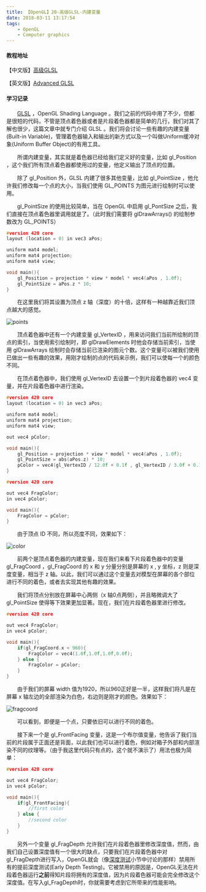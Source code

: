 ```yaml
---
title: 【OpenGL】20-高级GLSL-内建变量
date: 2018-03-11 13:17:54
tags:
	- OpenGL
	- Computer graphics
---
```


#### 教程地址

【中文版】[高级GLSL](https://learnopengl-cn.github.io/04%20Advanced%20OpenGL/08%20Advanced%20GLSL/)

【英文版】[Advanced GLSL](http://learnopengl.com/#!Advanced-OpenGL/Advanced-GLSL)

#### 学习记录

&emsp;&emsp;[GLSL](https://en.wikipedia.org/wiki/OpenGL_Shading_Language) ，OpenGL Shading Language 。我们之前的代码中用了不少，但都是很短的代码，不管是顶点着色器或者是片段着色器都是简单的几行，我们对其了解也很少，这篇文章中就专门介绍 GLSL 。我们将会讨论一些有趣的内建变量(Built-in Variable)，管理着色器输入和输出的新方式以及一个叫做Uniform缓冲对象(Uniform Buffer Object)的有用工具。

<!--more-->

&emsp;&emsp;所谓内建变量，其实就是着色器已经给我们定义好的变量，比如 gl_Position ，这个我们所有顶点着色器都使用过的变量，他定义输出了顶点的位置。

&emsp;&emsp;除了 gl_Position 外，GLSL 内建了很多其他变量，比如 gl_PointSize ，他允许我们修改每一个点的大小，当我们使用 GL_POINTS 为图元进行绘制时可以使用。

&emsp;&emsp;gl_PointSize 的使用比较简单，当在 OpenGL 中启用 gl_PontSize 之后，我们直接在顶点着色器里调用就是了。（此时我们需要将 glDrawArrays() 的绘制参数改为 GL_POINTS）

```c++
#version 420 core
layout (location = 0) in vec3 aPos;

uniform mat4 model;
uniform mat4 projection;
uniform mat4 view;

void main(){
	gl_Position = projection * view * model * vec4(aPos , 1.0f);
	gl_PointSize = aPos.z * 10;
}
```

&emsp;&emsp;在这里我们将其设置为顶点 z 轴（深度）的十倍，这样有一种越靠近我们顶点越大的感觉。

![points](https://image.ibb.co/m0nNk7/image.png)

&emsp;&emsp;顶点着色器中还有一个内建变量 gl_VertexID ，用来访问我们当前所绘制的顶点的索引，当使用索引绘制时，即 glDrawElements 时他会存储当前索引，当使用 glDrawArrays 绘制时会存储当前已渲染的图元个数。这个变量可以被我们使用已做出一些有趣的效果，用刚才绘制的点的代码来示例，我们可以使每一个的颜色不同。

&emsp;&emsp;在顶点着色器中，我们使用 gl_VertexID 去设置一个到片段着色器的 vec4 变量，并在片段着色器中进行渲染。

```c++
#version 420 core
layout (location = 0) in vec3 aPos;

uniform mat4 model;
uniform mat4 projection;
uniform mat4 view;

out vec4 pColor;

void main(){
	gl_Position = projection * view * model * vec4(aPos , 1.0f);
	gl_PointSize = abs(aPos.z) * 10;
	pColor = vec4(gl_VertexID / 12.0f + 0.1f , gl_VertexID / 3.0f + 0.1f , gl_VertexID / 8.0f + 0.1f, 1.0f);
}
```

```c++
#version 420 core

out vec4 FragColor;
in vec4 pColor;

void main(){
	FragColor = pColor;
}
```

&emsp;&emsp;由于顶点 ID 不同，所以亮度不同，效果如下：

![color](https://image.ibb.co/iJsBdS/image.png)

&emsp;&emsp;前两个是顶点着色器的内建变量，现在我们来看下片段着色器中的变量 gl_FragCoord ，gl_FragCoord 的 x 和 y 分量分别是屏幕的 x , y 坐标，z 则是深度变量，相当于 z 轴。以此，我们可以通过这个变量去对模型在屏幕的各个部位进行不同的着色，或者去实现其他有趣的效果。

&emsp;&emsp;我们将顶点分别放在屏幕中心两侧（x 轴0点两侧），并且略微调大了 gl_PointSize 使得等下效果更加显著。现在，我们在片段着色器里进行修改。

```c++
#version 420 core

out vec4 FragColor;
in vec4 pColor;

void main(){
	if(gl_FragCoord.x < 960){
		FragColor = vec4(1.0f,1.0f,1.0f,0.0f);
	} else {
		FragColor = pColor;
	}
}
```

&emsp;&emsp;由于我们的屏幕 width 值为1920，所以960正好是一半，这样我们将凡是在屏幕 x 轴左边的全部渲染为白色，右边则是刚才的颜色。效果如下：

![fragcoord](https://image.ibb.co/b436TS/image.png)

&emsp;&emsp;可以看到，即便是一个点，只要依旧可以进行不同的着色。

&emsp;&emsp;接下来一个是 gl_FrontFacing 变量，这是一个布尔值变量，他告诉了我们当前的片段属于正面还是背面，以此我们也可以进行着色，例如对箱子外部和内部渲染不同的纹理等。（由于我这里代码只有点的，这个就不演示了）用法也极为简单：

```c++
#version 420 core

out vec4 FragColor;
in vec4 pColor;

void main(){
	if(gl_FrontFacing){
		//first color
	} else {
		//second color
	}
}
```

&emsp;&emsp;另外一个变量 gl_FragDepth 允许我们在片段着色器里修改深度值，然而，由我们自己设置深度值有一个很大的缺点，只要我们在片段着色器中对gl_FragDepth进行写入，OpenGL就会（像[深度测试](https://learnopengl-cn.github.io/04%20Advanced%20OpenGL/01%20Depth%20testing/)小节中讨论的那样）禁用所有的提前深度测试(Early Depth Testing)。它被禁用的原因是，OpenGL无法在片段着色器运行**之前**得知片段将拥有的深度值，因为片段着色器可能会完全修改这个深度值。在写入gl_FragDepth时，你就需要考虑到它所带来的性能影响。
